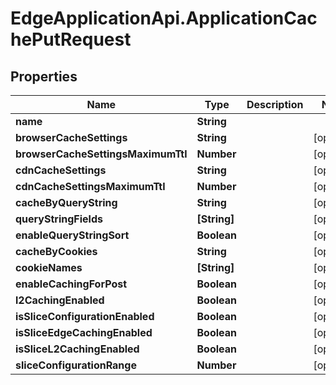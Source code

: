 # EdgeApplicationApi.ApplicationCachePutRequest

## Properties

Name | Type | Description | Notes
------------ | ------------- | ------------- | -------------
**name** | **String** |  | 
**browserCacheSettings** | **String** |  | [optional] 
**browserCacheSettingsMaximumTtl** | **Number** |  | [optional] 
**cdnCacheSettings** | **String** |  | [optional] 
**cdnCacheSettingsMaximumTtl** | **Number** |  | [optional] 
**cacheByQueryString** | **String** |  | [optional] 
**queryStringFields** | **[String]** |  | [optional] 
**enableQueryStringSort** | **Boolean** |  | [optional] 
**cacheByCookies** | **String** |  | [optional] 
**cookieNames** | **[String]** |  | [optional] 
**enableCachingForPost** | **Boolean** |  | [optional] 
**l2CachingEnabled** | **Boolean** |  | [optional] 
**isSliceConfigurationEnabled** | **Boolean** |  | [optional] 
**isSliceEdgeCachingEnabled** | **Boolean** |  | [optional] 
**isSliceL2CachingEnabled** | **Boolean** |  | [optional] 
**sliceConfigurationRange** | **Number** |  | [optional] 


